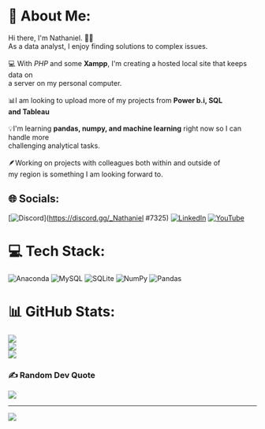 # 💫 About Me:
 Hi there, I'm Nathaniel. 👋🏾<br>As a data analyst, I enjoy finding solutions to complex issues.<br><br>💻 With *PHP* and some **Xampp**, I'm creating a hosted local site that keeps data on <br>a server on my personal computer.<br><br>📊I  am looking to upload more of my projects from **Power b.i, SQL<br> and Tableau**<br><br>💡I'm learning **pandas, numpy, and machine learning** right now so I can handle more <br>challenging analytical tasks.<br><br>🪶Working on projects with colleagues both within and outside of <br>my region is something I am looking forward to.


## 🌐 Socials:
[![Discord](https://img.shields.io/badge/Discord-%237289DA.svg?logo=discord&logoColor=white)](https://discord.gg/_Nathaniel #7325) [![LinkedIn](https://img.shields.io/badge/LinkedIn-%230077B5.svg?logo=linkedin&logoColor=white)](https://linkedin.com/in/https://www.linkedin.com/in/nathanielagbajor/) [![YouTube](https://img.shields.io/badge/YouTube-%23FF0000.svg?logo=YouTube&logoColor=white)](https://youtube.com/@https://www.youtube.com/@debuggingmaths8514) 

# 💻 Tech Stack:
![Anaconda](https://img.shields.io/badge/Anaconda-%2344A833.svg?style=for-the-badge&logo=anaconda&logoColor=white) ![MySQL](https://img.shields.io/badge/mysql-%2300f.svg?style=for-the-badge&logo=mysql&logoColor=white) ![SQLite](https://img.shields.io/badge/sqlite-%2307405e.svg?style=for-the-badge&logo=sqlite&logoColor=white) ![NumPy](https://img.shields.io/badge/numpy-%23013243.svg?style=for-the-badge&logo=numpy&logoColor=white) ![Pandas](https://img.shields.io/badge/pandas-%23150458.svg?style=for-the-badge&logo=pandas&logoColor=white)
# 📊 GitHub Stats:
![](https://github-readme-stats.vercel.app/api?username=NathanielAgb&theme=radical&hide_border=false&include_all_commits=true&count_private=true)<br/>
![](https://github-readme-streak-stats.herokuapp.com/?user=NathanielAgb&theme=radical&hide_border=false)<br/>
![](https://github-readme-stats.vercel.app/api/top-langs/?username=NathanielAgb&theme=radical&hide_border=false&include_all_commits=true&count_private=true&layout=compact)

### ✍️ Random Dev Quote
![](https://quotes-github-readme.vercel.app/api?type=horizontal&theme=radical)

---
[![](https://visitcount.itsvg.in/api?id=NathanielAgb&icon=0&color=0)](https://visitcount.itsvg.in)

<!-- Proudly created with GPRM ( https://gprm.itsvg.in ) -->
